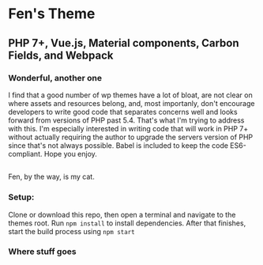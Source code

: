 # Fen's Theme
## PHP 7+, Vue.js, Material components, Carbon Fields, and Webpack

### Wonderful, another one
I find that a good number of wp themes have a lot of bloat, are not clear on where assets and resources belong, and, most importanly, don't encourage developers to write good code that separates concerns well and looks forward from versions of PHP past 5.4. That's what I'm trying to address with this. I'm especially interested in writing code that will work in PHP 7+ without actually requiring the author to upgrade the servers version of PHP since that's not always possible. Babel is included to keep the code ES6-compliant. Hope you enjoy.
##
Fen, by the way, is my cat.

### Setup:
Clone or download this repo, then open a terminal and navigate to the themes root. Run `npm install` to install dependencies. After that finishes, start the build process using `npm start`

### Where stuff goes
